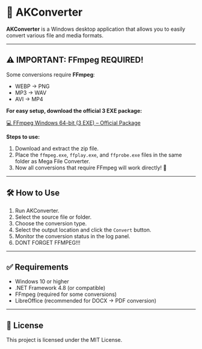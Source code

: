 # 🎉 AKConverter

**AKConverter** is a Windows desktop application that allows you to easily convert various file and media formats.  

---

## ⚠️ IMPORTANT: FFmpeg REQUIRED!

Some conversions require **FFmpeg**:  
- WEBP → PNG  
- MP3 → WAV  
- AVI → MP4  

**For easy setup, download the official 3 EXE package:**

[💻 FFmpeg Windows 64-bit (3 EXE) – Official Package](https://github.com/BtbN/FFmpeg-Builds/releases/download/latest/ffmpeg-master-latest-win64-gpl.zip)  

**Steps to use:**
1. Download and extract the zip file.  
2. Place the `ffmpeg.exe`, `ffplay.exe`, and `ffprobe.exe` files in the same folder as Mega File Converter.  
3. Now all conversions that require FFmpeg will work directly! 🚀  

---

## 🛠️ How to Use

1. Run AKConverter.  
2. Select the source file or folder.  
3. Choose the conversion type.  
4. Select the output location and click the `Convert` button.  
5. Monitor the conversion status in the log panel.
6. DONT FORGET FFMPEG!!!  

---

## ✅ Requirements

- Windows 10 or higher  
- .NET Framework 4.8 (or compatible)  
- FFmpeg (required for some conversions)  
- LibreOffice (recommended for DOCX → PDF conversion)  

---

## 📄 License

This project is licensed under the MIT License.
